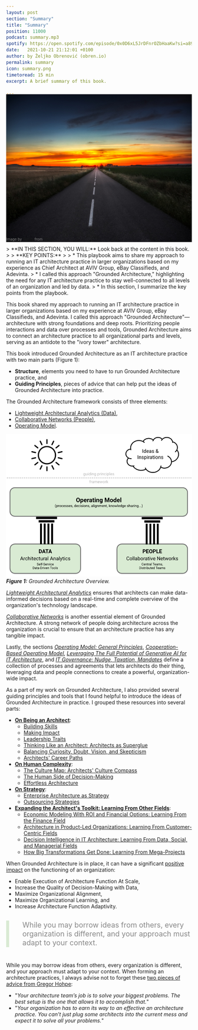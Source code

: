 ```yaml
---
layout: post
section: "Summary"
title: "Summary"
position: 11000
podcast: summary.mp3
spotify: https://open.spotify.com/episode/0x0D6xL5JrDFnrOZbHaaKw?si=a8969b9f2f854ba6
date:   2021-10-21 21:12:01 +0100
author: by Željko Obrenović (obren.io)
permalink: summary
icon: summary.png
timetoread: 15 min
excerpt: A brief summary of this book.

---
```

<img style="margin-top: -20px; width: 100%; height: 400px; object-fit: cover" src="assets/images/istock/iStock-496666941.jpg">
<div style="font-size: 70%; margin-top: -16px; color: grey; margin-bottom: 12px">
Image by <a target="_blank" href="https://www.istockphoto.com/en/portfolio/Ruhey">Ruhey</a> from <a target="_blank" href="https://www.istockphoto.com/">iStock</a>
</div>
> **IN THIS SECTION, YOU WILL:** Look back at the content in this book.
> 
> **KEY POINTS:**
>
> * This playbook aims to share my approach to running an IT architecture practice in larger organizations based on my experience as Chief Architect at AVIV Group, eBay Classifieds, and Adevinta. 
> * I called this approach "Grounded Architecture," highlighting the need for any IT architecture practice to stay well-connected to all levels of an organization and led by data.
> * In this section, I summarize the key points from the playbook.
<style>
 .quote {
     border-left: 8px solid #d9ead3;
     padding-left: 36px;
     margin-top: 30px;
     margin-bottom: 40px;
     font-size: 140%;
     font-style: normal;
     color:#888;
 }
    @media only screen and (max-width: 768px) {
        [class="quote"] {
            display: none;
        }
    }
</style>

This book shared my approach to running an IT architecture practice in larger organizations based on my experience at AVIV Group, eBay Classifieds, and Adevinta. I called this approach "Grounded Architecture"—architecture with strong foundations and deep roots. Prioritizing people interactions and data over processes and tools, Grounded Architecture aims to connect an architecture practice to all organizational parts and levels, serving as an antidote to the "ivory tower" architecture.

This book introduced Grounded Architecture as an IT architecture practice with two main parts (Figure 1):
* **Structure**, elements you need to have to run Grounded Architecture practice, and
* **Guiding Principles**, pieces of advice that can help put the ideas of Grounded Architecture into practice.

The Grounded Architecture framework consists of three elements:
* [Lightweight Architectural Analytics (Data)](analytics),
* [Collaborative Networks (People)](people),
* [Operating Model](operating-model).

![](assets/images/model.png)
***Figure 1:** Grounded Architecture Overview.*

*[Lightweight Architectural Analytics](analytics)* ensures that architects can make data-informed decisions based on a real-time and complete overview of the organization's technology landscape.

*[Collaborative Networks](people)* is another essential element of Grounded Architecture. A strong network of people doing architecture across the organization is crucial to ensure that an architecture practice has any tangible impact.

Lastly, the sections *[Operating Model: General Principles](operating-model)*, *[Cooperation-Based Operating Model](six-simple-rules)*, *[Leveraging The Full Potential of Generative AI for IT Architecture](gen-ai-potential)*, and *[IT Governance: Nudge, Taxation, Mandates](governance)* define a collection of processes and agreements that lets architects do their thing, leveraging data and people connections to create a powerful, organization-wide impact.

As a part of my work on Grounded Architecture, I also provided several guiding principles and tools that I found helpful to introduce the ideas of Grounded Architecture in practice. I grouped these resources into several parts:

* [**On Being an Architect**](being-architect):
  * [Building Skills](skills)
  * [Making Impact](impact)
  * [Leadership Traits](leadership)
  * [Thinking Like an Architect: Architects as Superglue](superglue)
  * [Balancing Curiosity, Doubt, Vision, and Skepticism](balancing)
  * [Architects' Career Paths](career-paths)
* [**On Human Complexity**](human-complexity):
  * [The Culture Map: Architects' Culture Compass](culture-map)
  * [The Human Side of Decision-Making](human-decisions)
  * [Effortless Architecture](effortless)
* [**On Strategy**](strategy):
  * [Enterprise Architecture as Strategy](ea-as-strategy)
  * [Outsourcing Strategies](outsourcing)
* [**Expanding the Architect's Toolkit: Learning From Other Fields**](expanding-toolkit):
  * [Economic Modeling With ROI and Financial Options: Learning From the Finance Field](economics)
  * [Architecture in Product-Led Organizations: Learning From Customer-Centric Fields](product) 
  * [Decision Intelligence in IT Architecture: Learning From Data, Social, and Managerial Fields](decision-intelligence)
  * [How Big Transformations Get Done: Learning From Mega-Projects](big-transformations)

When Grounded Architecture is in place, it can have a significant [positive impact](impact) on the functioning of an organization:

* Enable Execution of Architecture Function At Scale,
* Increase the Quality of Decision-Making with Data,
* Maximize Organizational Alignment,
* Maximize Organizational Learning, and
* Increase Architecture Function Adaptivity.

<div class="quote">
While you may borrow ideas from others, every organization is different, and your approach must adapt to your context.
</div>

While you may borrow ideas from others, every organization is different, and your approach must adapt to your context. When forming an architecture practices, I always advise not to forget these [two pieces of advice from Gregor Hohpe](https://architectelevator.com/architecture/organizing-architecture/):
 * "*Your architecture team’s job is to solve your biggest problems. The best setup is the one that allows it to accomplish that.*"
 * "*Your organization has to earn its way to an effective an architecture practice. You can’t just plug some architects into the current mess and expect it to solve all your problems.*"
